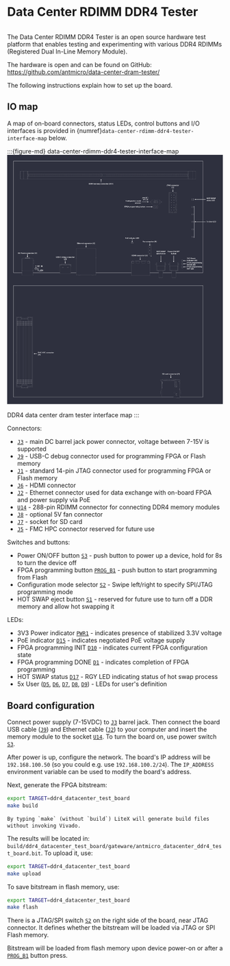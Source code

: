 # Data Center RDIMM DDR4 Tester

```{image} images/data-center-rdimm-ddr4-tester-1.2.0.png
```

The Data Center RDIMM DDR4 Tester is an open source hardware test platform that enables testing and experimenting with various DDR4 RDIMMs (Registered Dual In-Line Memory Module).

The hardware is open and can be found on GitHub:
<https://github.com/antmicro/data-center-dram-tester/>

The following instructions explain how to set up the board.

## IO map
A map of on-board connectors, status LEDs, control buttons and I/O interfaces is provided in {numref}`data-center-rdimm-ddr4-tester-interface-map` below.

:::{figure-md} data-center-rdimm-ddr4-tester-interface-map
![](images/data-center-rdimm-ddr4-tester-descriptions.png)

DDR4 data center dram tester interface map
:::

Connectors:
* [`J3`](#data-center-dram-tester_J3) - main DC barrel jack power connector, voltage between 7-15V is supported
* [`J9`](#data-center-dram-tester_J9) - USB-C debug connector used for programming FPGA or Flash memory
* [`J1`](#data-center-dram-tester_J1) - standard 14-pin JTAG connector used for programming FPGA or Flash memory
* [`J6`](#data-center-dram-tester_J6) - HDMI connector
* [`J2`](#data-center-dram-tester_J2) - Ethernet connector used for data exchange with on-board FPGA and power supply via PoE
* [`U14`](#data-center-dram-tester_U14) - 288-pin RDIMM connector for connecting DDR4 memory modules
* [`J8`](#data-center-dram-tester_J8) - optional 5V fan connector
* [`J7`](#data-center-dram-tester_J7) - socket for SD card
* [`J5`](#data-center-dram-tester_J5) - FMC HPC connector reserved for future use

Switches and buttons:
* Power ON/OFF button [`S3`](#data-center-dram-tester_S3) - push button to power up a device, hold for 8s to turn the device off
* FPGA programming button [`PROG_B1`](#data-center-dram-tester_PROG_B1) - push button to start programming from Flash
* Configuration mode selector [`S2`](#data-center-dram-tester_S2) - Swipe left/right to specify SPI/JTAG programming mode
* HOT SWAP eject button [`S1`](#data-center-dram-tester_S1) - reserved for future use to turn off a DDR memory and allow hot swapping it

LEDs:
* 3V3 Power indicator [`PWR1`](#data-center-dram-tester_PWR1) - indicates presence of stabilized 3.3V voltage
* PoE indicator [`D15`](#data-center-dram-tester_D15) - indicates negotiated PoE voltage supply
* FPGA programming INIT [`D10`](#data-center-dram-tester_D10) - indicates current FPGA configuration state
* FPGA programming DONE [`D1`](#data-center-dram-tester_D1) - indicates completion of FPGA programming
* HOT SWAP status [`D17`](#data-center-dram-tester_D17) - RGY LED indicating status of hot swap process
* 5x User ([`D5`](#data-center-dram-tester_D5), [`D6`](#data-center-dram-tester_D6), [`D7`](#data-center-dram-tester_D7), [`D8`](#data-center-dram-tester_D8), [`D9`](#data-center-dram-tester_D9)) - LEDs for user's definition

## Board configuration

Connect power supply (7-15VDC) to [`J3`](#data-center-dram-tester_J3) barrel jack. Then connect the board USB cable ([`J9`](#data-center-dram-tester_J9)) and Ethernet cable ([`J2`](#data-center-dram-tester_J2)) to your computer and insert the memory module to the socket [`U14`](#data-center-dram-tester_U14).
To turn the board on, use power switch [`S3`](#data-center-dram-tester_S3). 

After power is up, configure the network. The board's IP address will be `192.168.100.50` (so you could e.g. use `192.168.100.2/24`). The `IP_ADDRESS` environment variable can be used to modify the board's address.

Next, generate the FPGA bitstream:

```sh
export TARGET=ddr4_datacenter_test_board
make build
```

```{note}
By typing `make` (without `build`) LiteX will generate build files without invoking Vivado.
```

The results will be located in: `build/ddr4_datacenter_test_board/gateware/antmicro_datacenter_ddr4_test_board.bit`. To upload it, use:

```sh
export TARGET=ddr4_datacenter_test_board
make upload
```

To save bitstream in flash memory, use:

```sh
export TARGET=ddr4_datacenter_test_board
make flash
```

There is a JTAG/SPI switch [`S2`](#data-center-rdimm-ddr4-tester_S2) on the right side of the board, near JTAG connector.
It defines whether the bitstream will be loaded via JTAG or SPI Flash memory.

Bitstream will be loaded from flash memory upon device power-on or after a [`PROG_B1`](#data-center-dram-tester_PROG_B1) button press.
